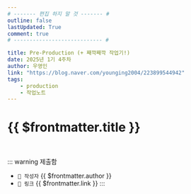 ```yaml
---
# ------- 편집 하지 말 것 ------- #
outline: false
lastUpdated: True
comment: true
# ---------------------------- #

title: Pre-Production (+ 째깍째깍 작업기!)
date: 2025년 1기 4주차
author: 우영인
link: "https://blog.naver.com/younging2004/223899544942"
tags:
    - production
    - 작업노트
---
```


# {{ $frontmatter.title }}

<br>

<!-- 여기는 냅두기 -->
::: warning 제출함
 - `🥳 작성자` {{ $frontmatter.author }}
 - `🔗 링크` <a :href="$frontmatter.link" target="_blank" rel="noopener"> {{ $frontmatter.link }} </a>
::: 

<!-- 업데이트 사항 등 필요한 내용 아래부터 자유롭게 사용 -->
<!-- ::: info 업데이트 내역
- 2025-08-01 첫 게시  
- 2025-08-09: 이미지 추가  
- 2025-08-10: 오타 수정
::: -->
